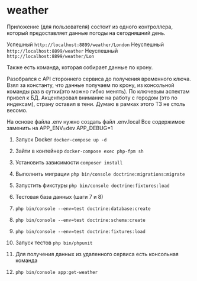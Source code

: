 # weather

Приложение (для пользователя) состоит из одного контроллера, 
который предоставляет данные погоды на сегодняшний день. 

Успешный `http://localhost:8899/weather/London`
Неуспешный `http://localhost:8899/weather`
Неуспешный `http://localhost:8899/weather/Lon`

Также есть команда, которая собирает данные по крону.

Разобрался с API стороннего сервиса до получения временного ключа.
Взял за константу, что данные получаем по крону,
из консольной команды раз в сутки(это можно гибко менять).
По ключевым аспектам привел к БД.
Акцентировал внимание на работу с городом (это по индексам),
страну оставил в тени. Думаю в рамках этого ТЗ не столь весомо.

На основе файла .env нужно создать файл .env.local
Все содержимое заменить на 
APP_ENV=dev
APP_DEBUG=1

1. Запуск Docker `docker-compose up -d`
2. Зайти в контейнер `docker-compose exec php-fpm sh`
3. Установить зависимости `composer install`
4. Выполнить миграции `php bin/console doctrine:migrations:migrate`
5. Запустить фикстуры `php bin/console doctrine:fixtures:load`

6. Тестовая база данных (шаги 7 и 8)
7. `php bin/console --env=test doctrine:database:create`
8. `php bin/console --env=test doctrine:schema:create`
9. `php bin/console --env=test doctrine:fixtures:load`
10. Запуск тестов `php bin/phpunit`
11. Для получения данных из удаленного сервиса есть консольная команда
12. `php bin/console app:get-weather`
